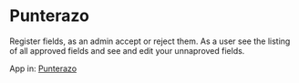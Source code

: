 Punterazo
=========

Register fields, as an admin accept or reject them.
As a user see the listing of all approved fields and see and edit your unnaproved fields.

App in: [Punterazo](http://punterazo.herokuapp.com/)
